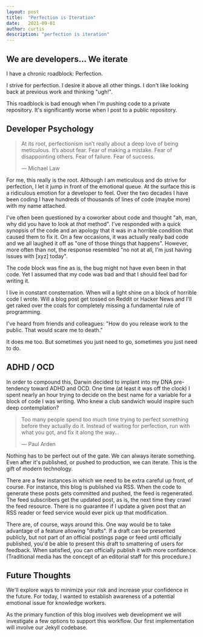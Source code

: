 ```yaml
---
layout: post
title:  "Perfection is Iteration"
date:   2021-09-01
author: curtis
description: "perfection is iteration"
---
```


## We are developers... We iterate

I have a chronic roadblock: Perfection.

I strive for perfection. I desire it above all other things. I don't like looking back at previous work and thinking "ugh!".

This roadblock is bad enough when I'm pushing code to a private repository. It's significantly worse when I post to a public repository.

## Developer Psychology

> At its root, perfectionism isn’t really about a deep love of being meticulous. It’s about fear. Fear of making a mistake. Fear of disappointing others. Fear of failure. Fear of success.
>
> ― Michael Law

For me, this really is the root. Although I am meticulous and do strive for perfection, I let it jump in front of the emotional queue. At the surface this is a ridiculous emotion for a developer to feel. Over the two decades I have been coding I have hundreds of thousands of lines of code (maybe more) with my name attached.

I've often been questioned by a coworker about code and thought "ah, man, why did you have to look at *that* method". I've responded with a quick synopsis of the code and an apology that it was in a horrible condition that caused them to fix it. On a few occasions, it was actually really bad code and we all laughed it off as "one of those things that happens". However, more often than not, the response resembled "no not at all, I'm just having issues with [xyz] today".

The code block was fine as is, the bug might not have even been in that code. Yet I assumed that my code was bad and that I should feel bad for writing it.

I live in constant consternation. When will a light shine on a block of horrible code I wrote. Will a blog post get tossed on Reddit or Hacker News and I'll get raked over the coals for completely missing a fundamental rule of programming.

I've heard from friends and colleagues: "How do you release work to the public. That would scare me to death."

It does me too. But sometimes you just need to go, sometimes you just need to do.

## ADHD / OCD

In order to compound this, Darwin decided to implant into my DNA pre-tendency toward ADHD and OCD. One time (at least it was off the clock) I spent nearly an hour trying to decide on the best name for a variable for a block of code I was writing. Who knew a club sandwich would inspire such deep contemplation?

> Too many people spend too much time trying to perfect something before they actually do it. Instead of waiting for perfection, run with what you got, and fix it along the way…
>
> ― Paul Arden

Nothing has to be perfect out of the gate. We can always iterate something. Even after it's published, or pushed to production, we can iterate. This is the gift of modern technology.

There are a few instances in which we need to be extra careful up front, of course. For instance, this blog is published via RSS. When the code to generate these posts gets committed and pushed, the feed is regenerated. The feed subscribers get the updated post, as is, the next time they crawl the feed resource. There is no guarantee if I update a given post that an RSS reader or feed service would ever pick up that modification.

There are, of course, ways around this. One way would be to take advantage of a feature allowing "drafts". If a draft can be presented publicly, but not part of an official postings page or feed until officially published, you'd be able to present this draft to smattering of users for feedback. When satisfied, you can officially publish it with more confidence. (Traditional media has the concept of an editorial staff for this procedure.)

## Future Thoughts

We'll explore ways to minimize your risk and increase your confidence in the future. For today, I wanted to establish awareness of a potential emotional issue for knowledge workers.

As the primary function of this blog involves web development we will investigate a few options to support this workflow. Our first implementation will involve our Jekyll codebase.
